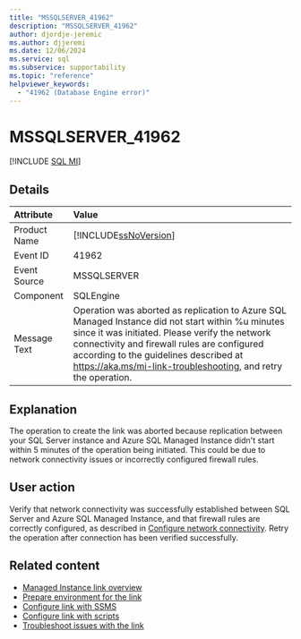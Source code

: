 ```yaml
---
title: "MSSQLSERVER_41962"
description: "MSSQLSERVER_41962"
author: djordje-jeremic
ms.author: djjeremi
ms.date: 12/06/2024
ms.service: sql
ms.subservice: supportability
ms.topic: "reference"
helpviewer_keywords:
  - "41962 (Database Engine error)"
---
```

# MSSQLSERVER_41962

 [!INCLUDE [SQL MI](../../includes/applies-to-version/asmi.md)]
  
## Details  
  
| Attribute | Value |  
| :-------- | :---- |  
|Product Name|[!INCLUDE[ssNoVersion](../../includes/ssnoversion-md.md)]|  
|Event ID|41962|  
|Event Source|MSSQLSERVER|  
|Component|SQLEngine|  
|Message Text|Operation was aborted as replication to Azure SQL Managed Instance did not start within %u minutes since it was initiated. Please verify the network connectivity and firewall rules are configured according to the guidelines described at https://aka.ms/mi-link-troubleshooting, and retry the operation.|  
  
## Explanation  

The operation to create the link was aborted because replication between your SQL Server instance and Azure SQL Managed Instance didn't start within 5 minutes of the operation being initiated. This could be due to network connectivity issues or incorrectly configured firewall rules.
  
## User action  

Verify that network connectivity was successfully established between SQL Server and Azure SQL Managed Instance, and that firewall rules are correctly configured, as described in [Configure network connectivity](/azure/azure-sql/managed-instance/managed-instance-link-preparation#configure-network-connectivity). Retry the operation after connection has been verified successfully. 

## Related content

- [Managed Instance link overview](/azure/azure-sql/managed-instance/managed-instance-link-feature-overview)
- [Prepare environment for the link](/azure/azure-sql/managed-instance/managed-instance-link-preparation)
- [Configure link with SSMS](/azure/azure-sql/managed-instance/managed-instance-link-configure-how-to-ssms)
- [Configure link with scripts](/azure/azure-sql/managed-instance/managed-instance-link-configure-how-to-scripts)
- [Troubleshoot issues with the link](/azure/azure-sql/managed-instance/managed-instance-link-troubleshoot-how-to)